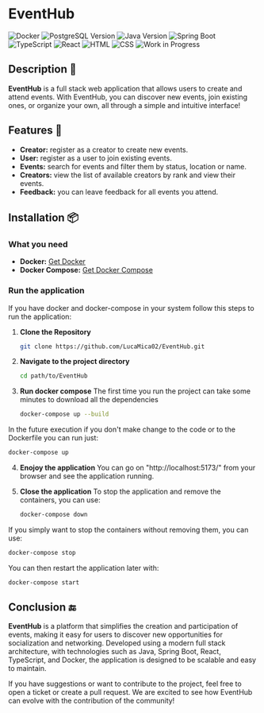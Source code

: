 # EventHub

![Docker](https://img.shields.io/badge/Docker-20.10-blue?logo=docker&logoColor=white)
![PostgreSQL Version](https://img.shields.io/badge/PostgreSQL-14%2B-blue)
![Java Version](https://img.shields.io/badge/Java-17%2B-green)
![Spring Boot](https://img.shields.io/badge/Spring%20Boot-2.5-green)
![TypeScript](https://img.shields.io/badge/TypeScript-4.5-blue)
![React](https://img.shields.io/badge/React-17%2B-blue)
![HTML](https://img.shields.io/badge/HTML5-E34F26?logo=html5&logoColor=white)
![CSS](https://img.shields.io/badge/CSS3-1572B6?logo=css3&logoColor=white)
![Work in Progress](https://img.shields.io/badge/Work%20in%20Progress-yellow)

## Description 📝
**EventHub** is a full stack web application that allows users to create and attend events. With EventHub, you can discover new events, join existing ones, or organize your own, all through a simple and intuitive interface!

## Features 🚀
- **Creator:** register as a creator to create new events.
- **User:** register as a user to join existing events.
- **Events:** search for events and filter them by status, location or name.
- **Creators:** view the list of available creators by rank and view their events.
- **Feedback:** you can leave feedback for all events you attend.

## Installation 📦

### What you need
- **Docker:** [Get Docker](https://docs.docker.com/get-started/get-docker/)
- **Docker Compose:** [Get Docker Compose](https://docs.docker.com/compose/install/)

### Run the application
If you have docker and docker-compose in your system follow this steps to run the application:

1. **Clone the Repository**
   ```bash
   git clone https://github.com/LucaMica02/EventHub.git
   ```
   
2. **Navigate to the project directory**
    ```bash
    cd path/to/EventHub
    ```
    
3. **Run docker compose**
The first time you run the project can take some minutes to download all the dependencies
   ```bash
   docker-compose up --build
   ```
In the future execution if you don't make change to the code or to the Dockerfile you can run just:
   ```bash
   docker-compose up
   ```

4. **Enojoy the application**
You can go on "http://localhost:5173/" from your browser and see the application running.

5. **Close the application**
To stop the application and remove the containers, you can use:
   ```bash
   docker-compose down
   ```
If you simply want to stop the containers without removing them, you can use:
   ```bash
   docker-compose stop
   ```
You can then restart the application later with:
   ```bash
   docker-compose start
   ```
   
## Conclusion 🔚
**EventHub** is a platform that simplifies the creation and participation of events, making it easy for users to discover new opportunities for socialization and networking. Developed using a modern full stack architecture, with technologies such as Java, Spring Boot, React, TypeScript, and Docker, the application is designed to be scalable and easy to maintain.

If you have suggestions or want to contribute to the project, feel free to open a ticket or create a pull request. We are excited to see how EventHub can evolve with the contribution of the community!
